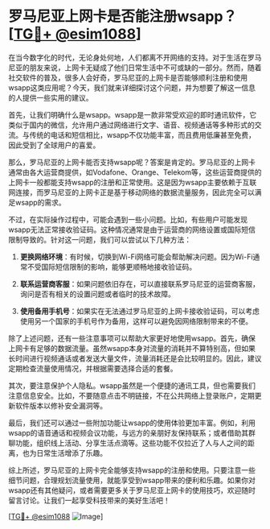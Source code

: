 # 罗马尼亚上网卡是否能注册wsapp？[[TG💪+ @esim1088](https://t.me/s/esim1088)]

在当今数字化的时代，无论身处何地，人们都离不开网络的支持。对于生活在罗马尼亚的朋友来说，上网卡无疑成了他们日常生活中不可或缺的一部分。然而，随着社交软件的普及，很多人会好奇，罗马尼亚的上网卡是否能够顺利注册和使用wsapp这类应用呢？今天，我们就来详细探讨这个问题，并为想要了解这一信息的人提供一些实用的建议。

首先，让我们明确什么是wsapp。wsapp是一款非常受欢迎的即时通讯软件，它类似于国内的微信，允许用户通过网络进行文字、语音、视频通话等多种形式的交流。与传统的电话和短信相比，wsapp不仅功能丰富，而且费用低廉甚至免费，因此受到了全球用户的喜爱。

那么，罗马尼亚的上网卡能否支持wsapp呢？答案是肯定的。罗马尼亚的上网卡通常由各大运营商提供，如Vodafone、Orange、Telekom等，这些运营商提供的上网卡一般都能支持wsapp的注册和正常使用。这是因为wsapp主要依赖于互联网连接，而罗马尼亚的上网卡正是基于移动网络的数据流量服务，因此完全可以满足wsapp的需求。

不过，在实际操作过程中，可能会遇到一些小问题。比如，有些用户可能发现wsapp无法正常接收验证码。这种情况通常是由于运营商的网络设置或国际短信限制导致的。针对这一问题，我们可以尝试以下几种方法：

1. **更换网络环境**：有时候，切换到Wi-Fi网络可能会帮助解决问题。因为Wi-Fi通常不受国际短信限制的影响，能够更顺畅地接收验证码。

2. **联系运营商客服**：如果问题依旧存在，可以直接联系罗马尼亚的运营商客服，询问是否有相关的设置问题或者临时的技术故障。

3. **使用备用手机号**：如果实在无法通过罗马尼亚的上网卡接收验证码，可以考虑使用另一个国家的手机号作为备用，这样可以避免因网络限制带来的不便。

除了上述问题，还有一些注意事项可以帮助大家更好地使用wsapp。首先，确保上网卡有足够的数据流量。虽然wsapp本身对流量的消耗并不算特别高，但如果长时间进行视频通话或者发送大量文件，流量消耗还是会比较明显的。因此，建议定期检查流量使用情况，并根据需要选择合适的套餐。

其次，要注意保护个人隐私。wsapp虽然是一个便捷的通讯工具，但也需要我们注意信息安全。比如，不要随意点击不明链接，不在公共网络上登录账户，定期更新软件版本以修补安全漏洞等。

最后，我们还可以通过一些附加功能让wsapp的使用体验更加丰富。例如，利用wsapp的语音通话和视频会议功能，与远方的亲朋好友保持联系；或者借助其群聊功能，组织线上活动、分享生活点滴等。这些功能不仅拉近了人与人之间的距离，也为日常生活增添了乐趣。

综上所述，罗马尼亚的上网卡完全能够支持wsapp的注册和使用。只要注意一些细节问题，合理规划流量使用，就能享受到wsapp带来的便利和乐趣。如果你对wsapp还有其他疑问，或者需要更多关于罗马尼亚上网卡的使用技巧，欢迎随时留言讨论。让我们一起享受科技带来的美好生活吧！

[[TG💪+ @esim1088](https://t.me/s/esim1088) ![Image](https://i.postimg.cc/4NQfJmqS/Snipaste-2025-05-13-00-14-12.png)]